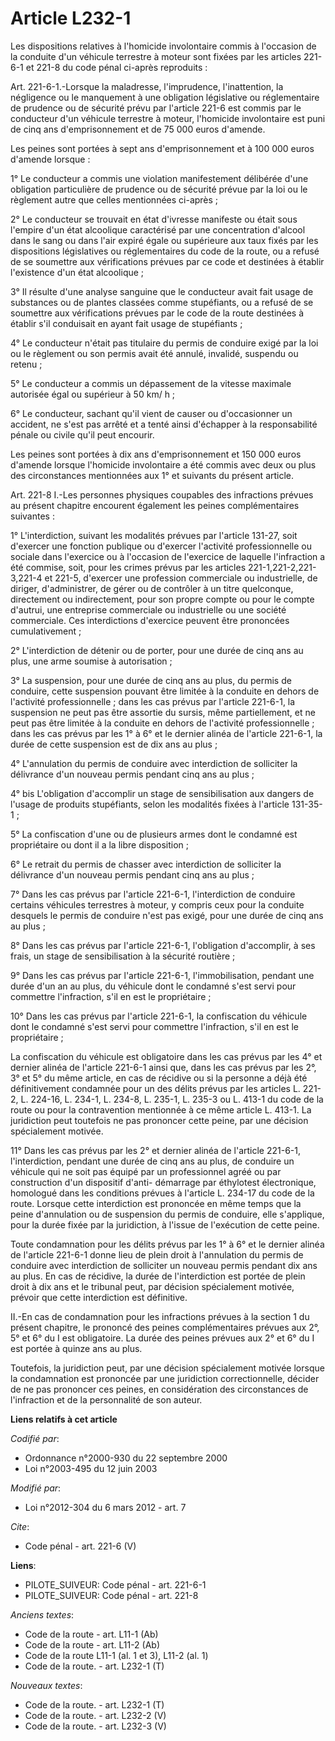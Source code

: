 # Article L232-1

Les dispositions relatives à l'homicide involontaire commis à l'occasion de la conduite d'un véhicule terrestre à moteur sont
fixées par les articles 221-6-1 et 221-8 du code pénal ci-après reproduits : 

Art. 221-6-1.-Lorsque la maladresse, l'imprudence, l'inattention, la négligence ou le manquement à une obligation législative
ou réglementaire de prudence ou de sécurité prévu par l'article 221-6 est commis par le conducteur d'un véhicule terrestre à
moteur, l'homicide involontaire est puni de cinq ans d'emprisonnement et de 75 000 euros d'amende. 

Les peines sont portées à sept ans d'emprisonnement et à 100 000 euros d'amende lorsque : 

1° Le conducteur a commis une violation manifestement délibérée d'une obligation particulière de prudence ou de sécurité
prévue par la loi ou le règlement autre que celles mentionnées ci-après ; 

2° Le conducteur se trouvait en état d'ivresse manifeste ou était sous l'empire d'un état alcoolique caractérisé par une
concentration d'alcool dans le sang ou dans l'air expiré égale ou supérieure aux taux fixés par les dispositions législatives
ou réglementaires du code de la route, ou a refusé de se soumettre aux vérifications prévues par ce code et destinées à
établir l'existence d'un état alcoolique ; 

3° Il résulte d'une analyse sanguine que le conducteur avait fait usage de substances ou de plantes classées comme
stupéfiants, ou a refusé de se soumettre aux vérifications prévues par le code de la route destinées à établir s'il
conduisait en ayant fait usage de stupéfiants ; 

4° Le conducteur n'était pas titulaire du permis de conduire exigé par la loi ou le règlement ou son permis avait été annulé,
invalidé, suspendu ou retenu ; 

5° Le conducteur a commis un dépassement de la vitesse maximale autorisée égal ou supérieur à 50 km/ h ; 

6° Le conducteur, sachant qu'il vient de causer ou d'occasionner un accident, ne s'est pas arrêté et a tenté ainsi d'échapper
à la responsabilité pénale ou civile qu'il peut encourir. 

Les peines sont portées à dix ans d'emprisonnement et 150 000 euros d'amende lorsque l'homicide involontaire a été commis
avec deux ou plus des circonstances mentionnées aux 1° et suivants du présent article. 

Art. 221-8 I.-Les personnes physiques coupables des infractions prévues au présent chapitre encourent également les peines
complémentaires suivantes : 

1° L'interdiction, suivant les modalités prévues par l'article 131-27, soit d'exercer une fonction publique ou d'exercer
l'activité professionnelle ou sociale dans l'exercice ou à l'occasion de l'exercice de laquelle l'infraction a été commise,
soit, pour les crimes prévus par les articles 221-1,221-2,221-3,221-4 et 221-5, d'exercer une profession commerciale ou
industrielle, de diriger, d'administrer, de gérer ou de contrôler à un titre quelconque, directement ou indirectement, pour
son propre compte ou pour le compte d'autrui, une entreprise commerciale ou industrielle ou une société commerciale. Ces
interdictions d'exercice peuvent être prononcées cumulativement ; 

2° L'interdiction de détenir ou de porter, pour une durée de cinq ans au plus, une arme soumise à autorisation ; 

3° La suspension, pour une durée de cinq ans au plus, du permis de conduire, cette suspension pouvant être limitée à la
conduite en dehors de l'activité professionnelle ; dans les cas prévus par l'article 221-6-1, la suspension ne peut pas être
assortie du sursis, même partiellement, et ne peut pas être limitée à la conduite en dehors de l'activité professionnelle ;
dans les cas prévus par les 1° à 6° et le dernier alinéa de l'article 221-6-1, la durée de cette suspension est de dix ans au
plus ; 

4° L'annulation du permis de conduire avec interdiction de solliciter la délivrance d'un nouveau permis pendant cinq ans au
plus ; 

4° bis L'obligation d'accomplir un stage de sensibilisation aux dangers de l'usage de produits stupéfiants, selon les
modalités fixées à l'article 131-35-1 ; 

5° La confiscation d'une ou de plusieurs armes dont le condamné est propriétaire ou dont il a la libre disposition ; 

6° Le retrait du permis de chasser avec interdiction de solliciter la délivrance d'un nouveau permis pendant cinq ans au
plus ; 

7° Dans les cas prévus par l'article 221-6-1, l'interdiction de conduire certains véhicules terrestres à moteur, y compris
ceux pour la conduite desquels le permis de conduire n'est pas exigé, pour une durée de cinq ans au plus ; 

8° Dans les cas prévus par l'article 221-6-1, l'obligation d'accomplir, à ses frais, un stage de sensibilisation à la
sécurité routière ; 

9° Dans les cas prévus par l'article 221-6-1, l'immobilisation, pendant une durée d'un an au plus, du véhicule dont le
condamné s'est servi pour commettre l'infraction, s'il en est le propriétaire ; 

10° Dans les cas prévus par l'article 221-6-1, la confiscation du véhicule dont le condamné s'est servi pour commettre
l'infraction, s'il en est le propriétaire ; 

La confiscation du véhicule est obligatoire dans les cas prévus par les 4° et dernier alinéa de l'article 221-6-1 ainsi que,
dans les cas prévus par les 2°, 3° et 5° du même article, en cas de récidive ou si la personne a déjà été définitivement
condamnée pour un des délits prévus par les articles L. 221-2, 
L. 224-16, L. 234-1, L. 234-8, 
L. 235-1, L. 235-3 ou L. 413-1 du code de la route ou pour la contravention mentionnée à ce même article L. 413-1. La
juridiction peut toutefois ne pas prononcer cette peine, par une décision spécialement motivée. 

11° Dans les cas prévus par les 2° et dernier alinéa de l'article 221-6-1, l'interdiction, pendant une durée de cinq ans au
plus, de conduire un véhicule qui ne soit pas équipé par un professionnel agréé ou par construction d'un dispositif d'anti-
démarrage par éthylotest électronique, homologué dans les conditions prévues à l'article L. 234-17 du code de la route.
Lorsque cette interdiction est prononcée en même temps que la peine d'annulation ou de suspension du permis de conduire, elle
s'applique, pour la durée fixée par la juridiction, à l'issue de l'exécution de cette peine. 

Toute condamnation pour les délits prévus par les 1° à 6° et le dernier alinéa de l'article 221-6-1 donne lieu de plein droit
à l'annulation du permis de conduire avec interdiction de solliciter un nouveau permis pendant dix ans au plus. En cas de
récidive, la durée de l'interdiction est portée de plein droit à dix ans et le tribunal peut, par décision spécialement
motivée, prévoir que cette interdiction est définitive. 

II.-En cas de condamnation pour les infractions prévues à la section 1 du présent chapitre, le prononcé des peines
complémentaires prévues aux 2°, 5° et 6° du I est obligatoire. La durée des peines prévues aux 2° et 6° du I est portée à
quinze ans au plus. 

Toutefois, la juridiction peut, par une décision spécialement motivée lorsque la condamnation est prononcée par une
juridiction correctionnelle, décider de ne pas prononcer ces peines, en considération des circonstances de l'infraction et de
la personnalité de son auteur.

**Liens relatifs à cet article**

_Codifié par_:

  - Ordonnance n°2000-930 du 22 septembre 2000
  - Loi n°2003-495 du 12 juin 2003

_Modifié par_:

  - Loi n°2012-304 du 6 mars 2012 - art. 7

_Cite_:

  - Code pénal - art. 221-6 (V)

**Liens**:

  - PILOTE_SUIVEUR: Code pénal - art. 221-6-1
  - PILOTE_SUIVEUR: Code pénal - art. 221-8

_Anciens textes_:

  - Code de la route - art. L11-1 (Ab)
  - Code de la route - art. L11-2 (Ab)
  - Code de la route L11-1 (al. 1 et 3), L11-2 (al. 1)
  - Code de la route. - art. L232-1 (T)

_Nouveaux textes_:

  - Code de la route. - art. L232-1 (T)
  - Code de la route. - art. L232-2 (V)
  - Code de la route. - art. L232-3 (V)

